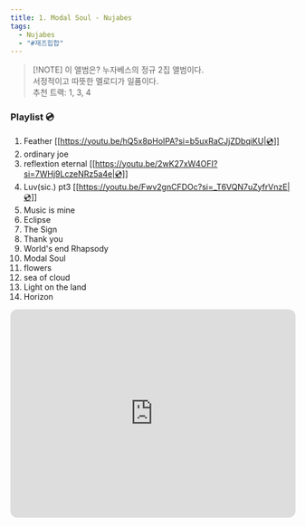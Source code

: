 ```yaml
---
title: 1. Modal Soul - Nujabes
tags:
  - Nujabes
  - "#재즈힙합"
---
```


> [!NOTE] 이 앨범은?
> 누자베스의 정규 2집 앨범이다.  
>  서정적이고 따뜻한 멜로디가 일품이다.  
>  추천 트랙: 1, 3, 4

### Playlist 💿

1. Feather [[https://youtu.be/hQ5x8pHoIPA?si=b5uxRaCJjZDbqiKU|💿]]
2. ordinary joe 
3. reflextion eternal [[https://youtu.be/2wK27xW4OFI?si=7WHj9LczeNRz5a4e|💿]]
4. Luv(sic.) pt3 [[https://youtu.be/Fwv2gnCFDOc?si=_T6VQN7uZyfrVnzE|💿]]
5. Music is mine
6. Eclipse
7. The Sign
8. Thank you
9. World's end Rhapsody
10. Modal Soul
11. flowers
12. sea of cloud
13. Light on the land
14. Horizon

<iframe style="border-radius:12px" src="https://open.spotify.com/embed/album/6nVACH6a27eOWiumAJhDWS?utm_source=generator&theme=0" width="100%" height="368" frameBorder="0" allowfullscreen="" allow="autoplay; clipboard-write; encrypted-media; fullscreen; picture-in-picture" loading="lazy"></iframe>
